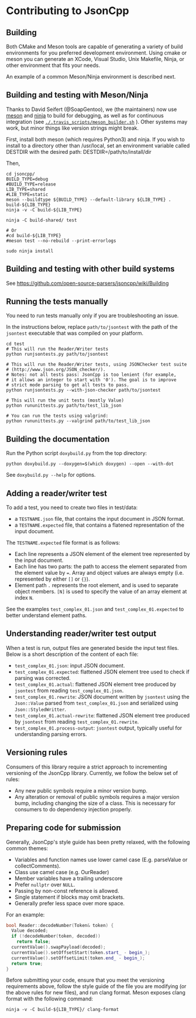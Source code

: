 # Contributing to JsonCpp

## Building

Both CMake and Meson tools are capable of generating a variety of build environments for you preferred development environment.
Using cmake or meson you can generate an XCode, Visual Studio, Unix Makefile, Ninja, or other environment that fits your needs.

An example of a common Meson/Ninja environment is described next.

## Building and testing with Meson/Ninja
Thanks to David Seifert (@SoapGentoo), we (the maintainers) now use
[meson](http://mesonbuild.com/) and [ninja](https://ninja-build.org/) to build
for debugging, as well as for continuous integration (see
[`./.travis_scripts/meson_builder.sh`](./.travis_scripts/meson_builder.sh) ). Other systems may work, but minor
things like version strings might break.

First, install both meson (which requires Python3) and ninja.
If you wish to install to a directory other than /usr/local, set an environment variable called DESTDIR with the desired path:
    DESTDIR=/path/to/install/dir

Then,

    cd jsoncpp/
    BUILD_TYPE=debug
    #BUILD_TYPE=release
    LIB_TYPE=shared
    #LIB_TYPE=static
    meson --buildtype ${BUILD_TYPE} --default-library ${LIB_TYPE} . build-${LIB_TYPE}
    ninja -v -C build-${LIB_TYPE}

    ninja -C build-shared/ test

    # Or
    #cd build-${LIB_TYPE}
    #meson test --no-rebuild --print-errorlogs

    sudo ninja install

## Building and testing with other build systems
See https://github.com/open-source-parsers/jsoncpp/wiki/Building

## Running the tests manually

You need to run tests manually only if you are troubleshooting an issue.

In the instructions below, replace `path/to/jsontest` with the path of the
`jsontest` executable that was compiled on your platform.

    cd test
    # This will run the Reader/Writer tests
    python runjsontests.py path/to/jsontest

    # This will run the Reader/Writer tests, using JSONChecker test suite
    # (http://www.json.org/JSON_checker/).
    # Notes: not all tests pass: JsonCpp is too lenient (for example,
    # it allows an integer to start with '0'). The goal is to improve
    # strict mode parsing to get all tests to pass.
    python runjsontests.py --with-json-checker path/to/jsontest

    # This will run the unit tests (mostly Value)
    python rununittests.py path/to/test_lib_json

    # You can run the tests using valgrind:
    python rununittests.py --valgrind path/to/test_lib_json

## Building the documentation

Run the Python script `doxybuild.py` from the top directory:

    python doxybuild.py --doxygen=$(which doxygen) --open --with-dot

See `doxybuild.py --help` for options.

## Adding a reader/writer test

To add a test, you need to create two files in test/data:

* a `TESTNAME.json` file, that contains the input document in JSON format.
* a `TESTNAME.expected` file, that contains a flatened representation of the
  input document.

The `TESTNAME.expected` file format is as follows:

* Each line represents a JSON element of the element tree represented by the
  input document.
* Each line has two parts: the path to access the element separated from the
  element value by `=`. Array and object values are always empty (i.e.
  represented by either `[]` or `{}`).
* Element path `.` represents the root element, and is used to separate object
  members. `[N]` is used to specify the value of an array element at index `N`.

See the examples `test_complex_01.json` and `test_complex_01.expected` to better understand element paths.

## Understanding reader/writer test output

When a test is run, output files are generated beside the input test files. Below is a short description of the content of each file:

* `test_complex_01.json`: input JSON document.
* `test_complex_01.expected`: flattened JSON element tree used to check if
  parsing was corrected.
* `test_complex_01.actual`: flattened JSON element tree produced by `jsontest`
  from reading `test_complex_01.json`.
* `test_complex_01.rewrite`: JSON document written by `jsontest` using the
  `Json::Value` parsed from `test_complex_01.json` and serialized using
  `Json::StyledWritter`.
* `test_complex_01.actual-rewrite`: flattened JSON element tree produced by
  `jsontest` from reading `test_complex_01.rewrite`.
* `test_complex_01.process-output`: `jsontest` output, typically useful for
  understanding parsing errors.

## Versioning rules

Consumers of this library require a strict approach to incrementing versioning of the JsonCpp library. Currently, we follow the below set of rules:

* Any new public symbols require a minor version bump.
* Any alteration or removal of public symbols requires a major version bump, including changing the size of a class. This is necessary for
consumers to do dependency injection properly.

## Preparing code for submission

Generally, JsonCpp's style guide has been pretty relaxed, with the following common themes:

* Variables and function names use lower camel case (E.g. parseValue or collectComments).
* Class use camel case (e.g. OurReader)
* Member variables have a trailing underscore
* Prefer `nullptr` over `NULL`.
* Passing by non-const reference is allowed.
* Single statement if blocks may omit brackets.
* Generally prefer less space over more space.

For an example:

```c++
bool Reader::decodeNumber(Token& token) {
  Value decoded;
  if (!decodeNumber(token, decoded))
    return false;
  currentValue().swapPayload(decoded);
  currentValue().setOffsetStart(token.start_ - begin_);
  currentValue().setOffsetLimit(token.end_ - begin_);
  return true;
}
```

Before submitting your code, ensure that you meet the versioning requirements above, follow the style guide of the file you are modifying (or the above rules for new files), and run clang format. Meson exposes clang format with the following command:

```
ninja -v -C build-${LIB_TYPE}/ clang-format
```
